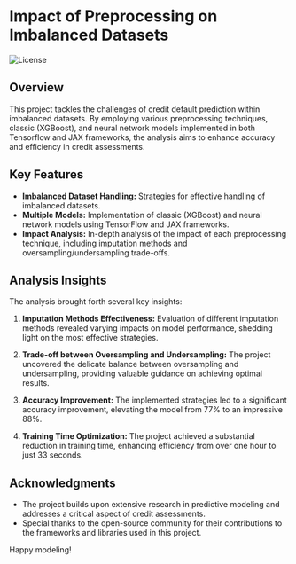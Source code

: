 # Impact of Preprocessing on Imbalanced Datasets

![License](https://img.shields.io/badge/license-MIT-blue.svg)

## Overview

This project tackles the challenges of credit default prediction within imbalanced datasets. By employing various preprocessing techniques, classic (XGBoost), and neural network models implemented in both Tensorflow and JAX frameworks, the analysis aims to enhance accuracy and efficiency in credit assessments.

## Key Features

- **Imbalanced Dataset Handling:** Strategies for effective handling of imbalanced datasets.
- **Multiple Models:** Implementation of classic (XGBoost) and neural network models using TensorFlow and JAX frameworks.
- **Impact Analysis:** In-depth analysis of the impact of each preprocessing technique, including imputation methods and oversampling/undersampling trade-offs.

## Analysis Insights

The analysis brought forth several key insights:

1. **Imputation Methods Effectiveness:** Evaluation of different imputation methods revealed varying impacts on model performance, shedding light on the most effective strategies.

2. **Trade-off between Oversampling and Undersampling:** The project uncovered the delicate balance between oversampling and undersampling, providing valuable guidance on achieving optimal results.

3. **Accuracy Improvement:** The implemented strategies led to a significant accuracy improvement, elevating the model from 77% to an impressive 88%.

4. **Training Time Optimization:** The project achieved a substantial reduction in training time, enhancing efficiency from over one hour to just 33 seconds.


## Acknowledgments

- The project builds upon extensive research in predictive modeling and addresses a critical aspect of credit assessments.
- Special thanks to the open-source community for their contributions to the frameworks and libraries used in this project.

Happy modeling!
